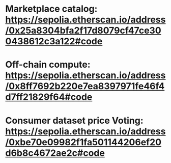 # Marketplace catalog: https://sepolia.etherscan.io/address/0x25a8304bfa2f17d8079cf47ce300438612c3a122#code
# Off-chain compute: https://sepolia.etherscan.io/address/0x8ff7692b220e7ea8397971fe46f4d7ff21829f64#code
# Consumer dataset price Voting: https://sepolia.etherscan.io/address/0xbe70e09982f1fa501144206ef20d6b8c4672ae2c#code

